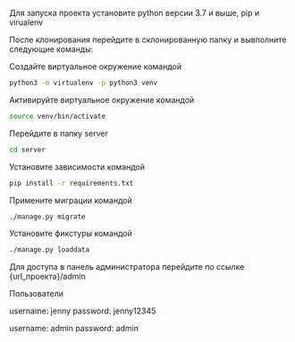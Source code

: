 Для запуска проекта установите python версии 3.7 и выше, pip и virualenv

После клонирования перейдите в склонированную папку и вывполните следующие команды:

Создайте виртуальное окружение командой
```bash
python3 -m virtualenv -p python3 venv
```

Активируйте виртуальное окружение командой
```bash
source venv/bin/activate
```

Перейдите в папку server
```bash
cd server
```

Установите зависимости командой

```bash
pip install -r requirements.txt
```

Примените миграции командой
```bash
./manage.py migrate
```

Установите фикстуры командой 
```bash
./manage.py loaddata
```


Для доступа в панель администратора перейдите по ссылке {url_проекта}/admin

Пользователи

username: jenny
password: jenny12345

username: admin
password: admin
